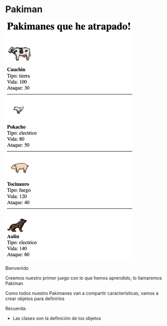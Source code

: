 # Pakiman

![Desktop preview](design/desktop-preview.png)

Bienvenido 

Creemos nuestro primer juego con lo que hemos aprendido, lo llamaremos Pakiman

Como todos nuestro Pakimanes van a compartir características, vamos a crear objetos para definirlos

Recuerda:
- Las clases son la definición de los objetos